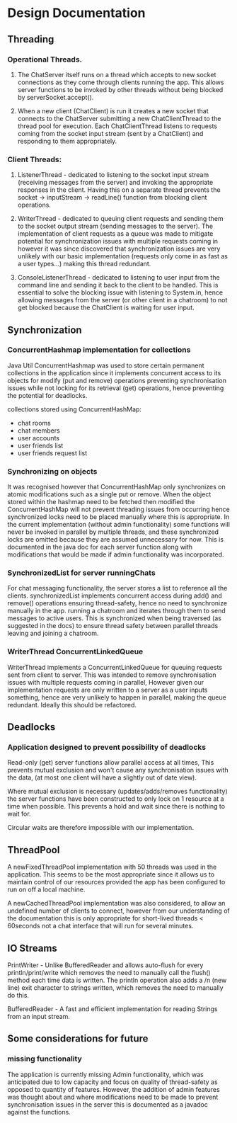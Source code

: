 # Design Documentation

## Threading

### Operational Threads.

1. The ChatServer itself runs on a thread which accepts to new socket connections 
as they come through clients running the app. 
This allows server functions to be invoked by other threads without being blocked by serverSocket.accept().

2. When a new client (ChatClient) is run it creates a new socket that connects to the ChatServer submitting a new 
ChatClientThread to the thread pool for execution. Each ChatClientThread listens to requests coming from the socket
input stream (sent by a ChatClient) and responding to them appropriately.

### Client Threads:

1. ListenerThread - dedicated to listening to the socket input stream (receiving messages from the server) 
and invoking the appropriate responses in the client. Having this on a separate thread prevents the 
socket -> inputStream -> readLine() function from blocking client operations.

2. WriterThread - dedicated to queuing client requests and sending them to the socket output stream 
(sending messages to the server). The implementation of client requests as a queue was made to 
mitigate potential for synchronization issues with multiple requests coming in 
however it was since discovered that synchronization issues are very unlikely with our basic implementation
(requests only come in as fast as a user types...) making this thread redundant.

3. ConsoleListenerThread - dedicated to listening to user input from the command line and sending it back to the client 
to be handled. This is essential to solve the blocking issue with listening to System.in, hence allowing messages 
from the server (or other client in a chatroom) to not get blocked because the ChatClient is waiting for user input. 

## Synchronization

### ConcurrentHashmap implementation for collections
Java Util ConcurrentHashmap was used to store certain permanent collections in the application since it implements 
concurrent access to its objects for modify (put and remove) operations preventing synchronisation issues 
while not locking for its retrieval (get) operations, hence preventing the potential for deadlocks.

collections stored using ConcurrentHashMap:
- chat rooms
- chat members
- user accounts
- user friends list 
- user friends request list

### Synchronizing on objects
It was recognised however that ConcurrentHashMap only synchronizes on atomic modifications such as a single put or remove. 
When the object stored within the hashmap need to be fetched then modified the ConcurrentHashMap will not prevent threading
issues from occurring hence synchronized locks need to be placed manually where this is appropriate.
In the current implementation (without admin functionality) some functions will never be invoked in parallel by multiple threads, 
and these synchronized locks are omitted because they are assumed unnecessary for now. 
This is documented in the java doc for each server function along with modifications that would be made if admin 
functionality was incorporated.

### SynchronizedList for server runningChats
For chat messaging functionality, the server stores a list to reference all the clients.
synchronizedList implements concurrent access during add() and remove() operations ensuring thread-safety, 
hence no need to synchronize manually in the app.
running a chatroom and iterates through them to send messages to active users. 
This is synchronized when being traversed (as suggested in the docs) to ensure thread 
safety between parallel threads leaving and joining a chatroom. 

### WriterThread ConcurrentLinkedQueue
WriterThread implements a ConcurrentLinkedQueue for queuing requests sent from client to server.
This was intended to remove synchronisation issues with multiple requests coming in parallel, 
However given our implementation requests are only written to a server as a user inputs something, 
hence are very unlikely to happen in parallel, making the queue redundant. Ideally this should be refactored. 

## Deadlocks
### Application designed to prevent possibility of deadlocks
Read-only (get) server functions allow parallel access at all times, 
This prevents mutual exclusion and won't cause any synchronisation issues 
with the data, (at most one client will have a slightly out of date view).

Where mutual exclusion is necessary (updates/adds/removes functionality) the
server functions have been constructed to only lock on 1 resource at a time when possible.
This prevents a hold and wait since there is nothing to wait for.

Circular waits are therefore impossible with our implementation.

## ThreadPool
A newFixedThreadPool implementation with 50 threads was used in the application. 
This seems to be the most appropriate since it allows us to maintain control of our resources
provided the app has been configured to run on off a local machine.

A newCachedThreadPool implementation was also considered, to allow an undefined number of clients to connect,
however from our understanding of the documentation this is only appropriate for short-lived threads < 60seconds 
not a chat interface that will run for several minutes.

## IO Streams
PrintWriter - Unlike BufferedReader and allows auto-flush for every println/print/write which
removes the need to manually call the flush() method each time data is written.
The println operation also adds a /n (new line) exit character to strings written, which removes the
need to manually do this.
 
BufferedReader - A fast and efficient implementation for reading Strings from an input stream.

## Some considerations for future
### missing functionality
The application is currently missing Admin functionality, which was anticipated due to low capacity 
and focus on quality of thread-safety as opposed to quantity of features.
However, the addition of admin features was thought about and where modifications need to be made to 
prevent synchronisation issues in the server this is documented as a javadoc against the functions.
